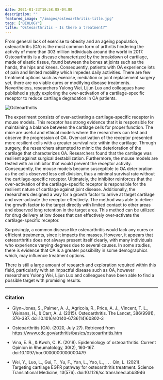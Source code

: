 ```yaml
---
date: 2021-01-23T10:58:08-04:00
description: ""
featured_image: "/images/osteoarthritis-title.jpg"
tags: ["BIOLOGY"]
title: "Osteoarthritis - Is there a treatment?"
---
```


From general lack of exercise to obesity and an ageing population, osteoarthritis (OA) is the most common form of 
arthritis hindering the activity of more than 303 million individuals around the world in 2017. Osteoarthritis is a 
disease characterized by the breakdown of cartilage, made of elastic tissue, found between the bones at joints such as 
the hands, the hips and knees. Consequently, patients with OA experience lots of pain and limited mobility which impedes
daily activities. There are few treatment options such as exercise, mediation or joint replacement surgery yet, there 
are no viable cures or modifying disease treatments. Nevertheless, researchers Yulong Wei, Lijun Luo and colleagues 
have published a [study](https://stm.sciencemag.org/content/13/576/eabb3946) exploring the over-activation of a 
cartilage-specific receptor to reduce cartilage degradation in OA patients. 

![Osteoarthritis](/images/osteoarthritis.png)

The experiment consists of over-activating a cartilage-specific receptor in mouse models. This receptor has strong 
evidence that it is responsible for maintaining a balance between the cartilage cells for proper function. The mice 
are useful and ethical models where the researchers can test and observe the progression of OA. Over-activation of the 
receptor presented more resilient cells with a greater survival rate within the cartilage. Through surgery, the 
researchers attempted to mimic the deterioration of the cartilage that characterizes OA. Researchers found that the 
cartilage was resilient against surgical destabilization. Furthermore, the mouse models are tested with an inhibitor 
that would prevent the receptor activity. Consequently, the mouse models became susceptible to OA deterioration as the 
cells observed less cell division, thus a minimal survival rate without the cartilage-specific receptor. Ultimately, 
the inhibitor reinforces that the over-activation of the cartilage-specific receptor is responsible for the resilient
nature of cartilage against joint disease. Additionally, the researchers designed a way for a growth factor to arrive 
at target cartilage and over-activate the receptor effectively. The method was able to deliver the growth factor to the 
target directly with limited contact to other areas and observed long retention in the target area. This method can be 
utilized for drug delivery at low doses that can effectively over-activate the cartilage-specific receptor.

Surprisingly, a common disease like osteoarthritis would lack any cures or efficient treatments, since it impacts the 
masses. However, it appears that osteoarthritis does not always present itself clearly, with many individuals who 
experience varying degrees due to several causes. In some studies, there is evidence that OA is a greater possibility 
in some demographics which, may influence treatment options. 

There is still a large amount of research and exploration required within this field, particularly with an impactful 
disease such as OA, however researchers Yulong Wei, Lijun Luo and colleagues have been able to find a possible target 
with promising results.

---
### Citation

- Glyn-Jones, S., Palmer, A. J., Agricola, R., Price, A. J., Vincent, T. L., Weinans, H., & Carr, A. J. (2015). 
Osteoarthritis. The Lancet, 386(9991), 376-387. doi:10.1016/s0140-6736(14)60802-3

- Osteoarthritis (OA). (2020, July 27). Retrieved from https://www.cdc.gov/arthritis/basics/osteoarthritis.htm

- Vina, E. R., & Kwoh, C. K. (2018). Epidemiology of osteoarthritis. Current Opinion in Rheumatology, 30(2), 
160-167. doi:10.1097/bor.0000000000000479

- Wei, Y., Luo, L., Gui, T., Yu, F., Yan, L., Yao, L., . . . Qin, L. (2021). Targeting cartilage EGFR pathway for 
osteoarthritis treatment. Science Translational Medicine, 13(576). doi:10.1126/scitranslmed.abb3946